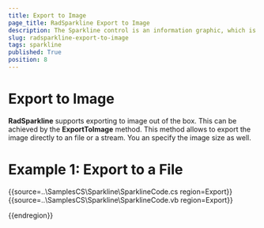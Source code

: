```yaml
---
title: Export to Image
page_title: RadSparkline Export to Image
description: The Sparkline control is an information graphic, which is characterized by small size, excellent performance
slug: radsparkline-export-to-image
tags: sparkline
published: True
position: 8
---
```


# Export to Image
__RadSparkline__ supports exporting to image out of the box. This can be achieved by the __ExportToImage__ method. This method allows to export the image directly to an file or a stream. You an specify the image size as well.

# Example 1: Export to a File

{{source=..\SamplesCS\Sparkline\SparklineCode.cs region=Export}} 
{{source=..\SamplesCS\Sparkline\SparklineCode.vb region=Export}}
 

{{endregion}} 